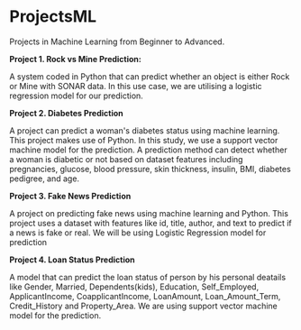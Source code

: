 # ProjectsML
Projects in Machine Learning from Beginner to Advanced.

**Project 1. Rock vs Mine Prediction:**

A system coded in Python that can predict whether an object is either Rock or Mine with SONAR data. In this use case, we are utilising a logistic regression model for our prediction.


**Project 2. Diabetes Prediction**

A project can predict a woman's diabetes status using machine learning. This project makes use of Python. In this study, we use a support vector machine model for the prediction.
A prediction method can detect whether a woman is diabetic or not based on dataset features including pregnancies, glucose, blood pressure, skin thickness, insulin, BMI, diabetes pedigree, and age.

**Project 3. Fake News Prediction**

A project on predicting fake news using machine learning and Python. This project uses a dataset with features like id, title, author, and text to predict if a news is fake or real.
We will be using Logistic Regression model for prediction

**Project 4. Loan Status Prediction**

A model that can predict the loan status of person by his personal deatails like Gender, Married, Dependents(kids), Education, Self_Employed, ApplicantIncome, CoapplicantIncome, LoanAmount, Loan_Amount_Term, Credit_History and Property_Area. We are using support vector machine model for the prediction.
